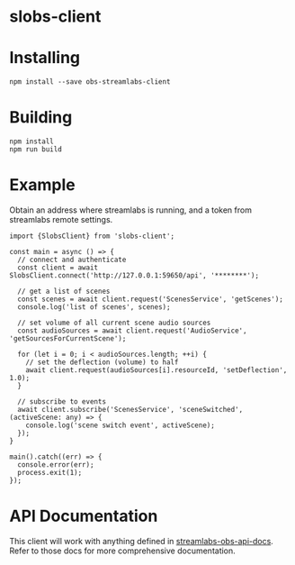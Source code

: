 slobs-client
============

# Installing

```
npm install --save obs-streamlabs-client
```

# Building

```
npm install
npm run build
```

# Example

Obtain an address where streamlabs is running, and a token from streamlabs remote settings.

```
import {SlobsClient} from 'slobs-client';

const main = async () => {
  // connect and authenticate
  const client = await SlobsClient.connect('http://127.0.0.1:59650/api', '********');

  // get a list of scenes
  const scenes = await client.request('ScenesService', 'getScenes');
  console.log('list of scenes', scenes);

  // set volume of all current scene audio sources
  const audioSources = await client.request('AudioService', 'getSourcesForCurrentScene');

  for (let i = 0; i < audioSources.length; ++i) {
    // set the deflection (volume) to half
    await client.request(audioSources[i].resourceId, 'setDeflection', 1.0);
  }

  // subscribe to events
  await client.subscribe('ScenesService', 'sceneSwitched', (activeScene: any) => {
    console.log('scene switch event', activeScene);
  });
}

main().catch((err) => {
  console.error(err);
  process.exit(1);
});
```

# API Documentation

This client will work with anything defined in [streamlabs-obs-api-docs](https://github.com/stream-labs/streamlabs-obs-api-docs). Refer to those docs for more comprehensive documentation.
